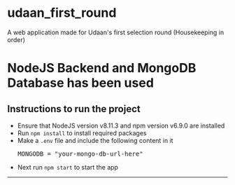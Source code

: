 # udaan_first_round
A web application made for Udaan's first selection round (Housekeeping in order)

<h1>NodeJS Backend and MongoDB Database has been used</h1>

<h2>Instructions to run the project</h2>

<ul>
  <li>Ensure that NodeJS version v8.11.3 and npm version v6.9.0 are installed</li>
  <li>Run <code>npm install</code> to install required packages</li>
  <li>Make a <code>.env</code> file and include the following content in it
  <pre>MONGODB = "your-mongo-db-url-here"</pre>
  </li>
  <li>Next run <code>npm start</code> to start the app</li>
</ul>

<hr>
